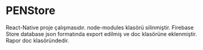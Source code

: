 # PENStore
React-Native proje çalışmasıdır. node-modules klasörü silinmiştir. Firebase Store database json formatında export edilmiş ve doc klasörüne eklenmiştir. Rapor doc klasöründedir.
